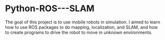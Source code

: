 # Python-ROS---SLAM
The goal of this project is to use mobile robots in simulation. I aimed to learn how to use ROS packages to do mapping, localization, and SLAM, and how to create programs to drive the robot to move in unknown environments.

